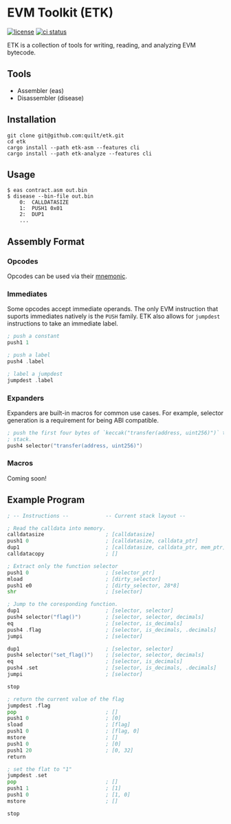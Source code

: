 # EVM Toolkit (ETK)

[![license](https://img.shields.io/badge/license-MIT%2FApache--2.0-blue)](https://github.com/quilt/etk)
[![ci status](https://github.com/lightclient/eipv/workflows/ci/badge.svg)](https://github.com/quilt/etk/actions)

ETK is a collection of tools for writing, reading, and analyzing EVM bytecode.

## Tools

* Assembler (eas)
* Disassembler (disease)

## Installation

```console
git clone git@github.com:quilt/etk.git
cd etk
cargo install --path etk-asm --features cli
cargo install --path etk-analyze --features cli
```

## Usage

```console
$ eas contract.asm out.bin
$ disease --bin-file out.bin
    0:  CALLDATASIZE
    1:  PUSH1 0x01
    2:  DUP1
    ...
```

## Assembly Format

### Opcodes

Opcodes can be used via their [mnemonic](etk-asm/src/parse/asm.pest).

### Immediates

Some opcodes accept immediate operands. The only EVM instruction that suports
immediates natively is the `PUSH` family. ETK also allows for `jumpdest`
instructions to take an immediate label.

```asm
; push a constant
push1 1

; push a label
push4 .label

; label a jumpdest
jumpdest .label
```

### Expanders

Expanders are built-in macros for common use cases. For example, selector
generation is a requirement for being ABI compatible.

```asm
; push the first four bytes of `keccak("transfer(address, uint256)")` to the
; stack.
push4 selector("transfer(address, uint256)")
```

### Macros

Coming soon!

## Example Program

```asm
; -- Instructions --            -- Current stack layout --

; Read the calldata into memory.
calldatasize                    ; [calldatasize]
push1 0                         ; [calldatasize, calldata_ptr]
dup1                            ; [calldatasize, calldata_ptr, mem_ptr]
calldatacopy                    ; []

; Extract only the function selector
push1 0                         ; [selector_ptr]
mload                           ; [dirty_selector]
push1 e0                        ; [dirty_selector, 28*8]
shr                             ; [selector]

; Jump to the coresponding function.
dup1                            ; [selector, selector]
push4 selector("flag()")        ; [selector, selector, decimals]
eq                              ; [selector, is_decimals]
push4 .flag                     ; [selector, is_decimals, .decimals]
jumpi                           ; [selector]

dup1                            ; [selector, selector]
push4 selector("set_flag()")    ; [selector, selector, decimals]
eq                              ; [selector, is_decimals]
push4 .set                      ; [selector, is_decimals, .decimals]
jumpi                           ; [selector]

stop

; return the current value of the flag
jumpdest .flag
pop                             ; []
push1 0                         ; [0]
sload                           ; [flag]
push1 0                         ; [flag, 0]
mstore                          ; []
push1 0                         ; [0]
push1 20                        ; [0, 32] 
return

; set the flat to "1"
jumpdest .set
pop                             ; []
push1 1                         ; [1]
push1 0                         ; [1, 0]
mstore                          ; []

stop
```
